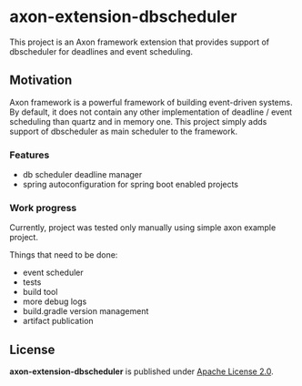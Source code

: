 # axon-extension-dbscheduler

This project is an Axon framework extension that provides support of dbscheduler for deadlines and event scheduling.

## Motivation

Axon framework is a powerful framework of building event-driven systems. By default, it does not contain any other 
implementation of deadline / event scheduling than quartz and in memory one. This project simply adds support 
of dbscheduler as main scheduler to the framework. 

### Features

* db scheduler deadline manager
* spring autoconfiguration for spring boot enabled projects


### Work progress

Currently, project was tested only manually using simple axon example project.

Things that need to be done:

- event scheduler
- tests
- build tool
- more debug logs
- build.gradle version management
- artifact publication

## License

**axon-extension-dbscheduler** is published under [Apache License 2.0](http://www.apache.org/licenses/LICENSE-2.0).